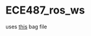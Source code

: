 # ECE487_ros_ws

uses [this](https://www.dropbox.com/s/oire1hu09r61lu4/2022-11-02-16-14-49.bag?dl=0) bag file
